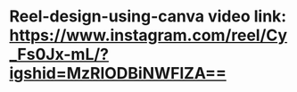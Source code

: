 # Reel-design-using-canva             video link: https://www.instagram.com/reel/Cy_Fs0Jx-mL/?igshid=MzRlODBiNWFlZA==
